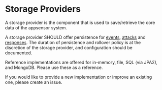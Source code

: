 Storage Providers
=========

A storage provider is the component that is used to save/retrieve the core data of the appsensor system. 

A storage provider SHOULD offer persistence for [events](../master/appsensor-core/src/main/java/org/owasp/appsensor/core/Event.java), [attacks](../master/appsensor-core/src/main/java/org/owasp/appsensor/core/Attack.java) and [responses](../master/appsensor-core/src/main/java/org/owasp/appsensor/core/Response.java). The duration of persistence and rollover policy is at the discretion of the storage provider, and configuration should be documented.

Reference implementations are offered for in-memory, file, SQL (via JPA2), and MongoDB. Please use these as a reference.

If you would like to provide a new implementation or improve an existing one, please create an issue.
